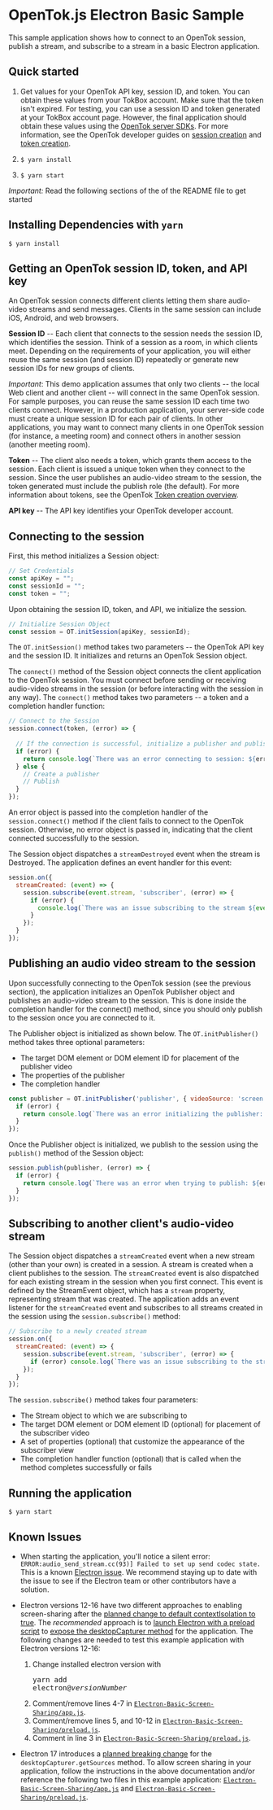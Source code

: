 OpenTok.js Electron Basic Sample
=======================

This sample application shows how to connect to an OpenTok session, publish a stream, and subscribe to a stream in a basic Electron application.

## Quick started
1. Get values for your OpenTok API key, session ID, and token. You can obtain these values from your TokBox account. Make sure that the token isn't expired.
For testing, you can use a session ID and token generated at your TokBox account page. However, the final application should obtain these values using the [OpenTok server SDKs](https://tokbox.com/developer/sdks/server/). For more information, see the OpenTok developer guides on [session creation](https://tokbox.com/developer/guides/create-session/) and [token creation](https://tokbox.com/developer/guides/create-token/).

2. `$ yarn install`

3. `$ yarn start`

*Important:* Read the following sections of the of the README file to get started

## Installing Dependencies with `yarn`

`$ yarn install`

## Getting an OpenTok session ID, token, and API key

An OpenTok session connects different clients letting them share audio-video streams and send
messages. Clients in the same session can include iOS, Android, and web browsers.

**Session ID** -- Each client that connects to the session needs the session ID, which identifies
the session. Think of a session as a room, in which clients meet. Depending on the requirements of
your application, you will either reuse the same session (and session ID) repeatedly or generate
new session IDs for new groups of clients.

*Important*: This demo application assumes that only two clients -- the local Web client and
another client -- will connect in the same OpenTok session. For sample purposes, you can reuse the
same session ID each time two clients connect. However, in a production application, your
server-side code must create a unique session ID for each pair of clients. In other applications,
you may want to connect many clients in one OpenTok session (for instance, a meeting room) and
connect others in another session (another meeting room).

**Token** -- The client also needs a token, which grants them access to the session. Each client is
issued a unique token when they connect to the session. Since the user publishes an audio-video
stream to the session, the token generated must include the publish role (the default). For more
information about tokens, see the OpenTok [Token creation
overview](https://tokbox.com/opentok/tutorials/create-token/).

**API key** -- The API key identifies your OpenTok developer account.

## Connecting to the session

First, this method initializes a Session object:
```javascript
// Set Credentials
const apiKey = "";
const sessionId = "";
const token = "";
```

Upon obtaining the session ID, token, and API, we initialize the session.

```javascript
// Initialize Session Object
const session = OT.initSession(apiKey, sessionId);
```

The `OT.initSession()` method takes two parameters -- the OpenTok API key and the session ID. It
initializes and returns an OpenTok Session object.

The `connect()` method of the Session object connects the client application to the OpenTok
session. You must connect before sending or receiving audio-video streams in the session (or before
interacting with the session in any way). The `connect()` method takes two parameters -- a token
and a completion handler function:

```javascript
// Connect to the Session
session.connect(token, (error) => {
  
  // If the connection is successful, initialize a publisher and publish to the session
  if (error) {
    return console.log(`There was an error connecting to session: ${error}`);
  } else {
    // Create a publisher
    // Publish
  }
});
```


An error object is passed into the completion handler of the `session.connect()` method if the
client fails to connect to the OpenTok session. Otherwise, no error object is passed in, indicating
that the client connected successfully to the session.

The Session object dispatches a `streamDestroyed` event when the stream is Destroyed. The application defines an event handler for this event:
```javascript
session.on({
  streamCreated: (event) => {
    session.subscribe(event.stream, 'subscriber', (error) => {
      if (error) {
        console.log(`There was an issue subscribing to the stream ${event}`);
      }
    });
  }
});
```

## Publishing an audio video stream to the session

Upon successfully connecting to the OpenTok session (see the previous section), the application
initializes an OpenTok Publisher object and publishes an audio-video stream to the session. This is
done inside the completion handler for the connect() method, since you should only publish to the
session once you are connected to it.

The Publisher object is initialized as shown below. The `OT.initPublisher()` method takes three
optional parameters:

* The target DOM element or DOM element ID for placement of the publisher video
* The properties of the publisher
* The completion handler

```javascript
const publisher = OT.initPublisher('publisher', { videoSource: 'screen' }, (error) => {
  if (error) {
    return console.log(`There was an error initializing the publisher: ${error}`);
  }
});
```

Once the Publisher object is initialized, we publish to the session using the `publish()`
method of the Session object:

```javascript
session.publish(publisher, (error) => {
  if (error) {
    return console.log(`There was an error when trying to publish: ${error}`);
  }
});
```
## Subscribing to another client's audio-video stream

The Session object dispatches a `streamCreated` event when a new stream (other than your own) is
created in a session. A stream is created when a client publishes to the session. The
`streamCreated` event is also dispatched for each existing stream in the session when you first
connect. This event is defined by the StreamEvent object, which has a `stream` property,
representing stream that was created. The application adds an event listener for the
`streamCreated` event and subscribes to all streams created in the session using the
`session.subscribe()` method:

```javascript
// Subscribe to a newly created stream
session.on({
  streamCreated: (event) => {
    session.subscribe(event.stream, 'subscriber', (error) => {
      if (error) console.log(`There was an issue subscribing to the stream ${error}`);
    });
  }
});
```
The `session.subscribe()` method takes four parameters:

* The Stream object to which we are subscribing to
* The target DOM element or DOM element ID (optional) for placement of the subscriber video
* A set of properties (optional) that customize the appearance of the subscriber view
* The completion handler function (optional) that is called when the method completes
  successfully or fails

## Running the application

`$ yarn start`

## Known Issues

* When starting the application, you'll notice a silent error: 
  `ERROR:audio_send_stream.cc(93)] Failed to set up send codec state.`
  This is a known [Electron issue](https://github.com/electron/electron/issues/8991).
  We recommend staying up to date with the issue to see if the Electron team or other contributors have a solution.

* Electron versions 12-16 have two different approaches to enabling screen-sharing after 
the [planned change to default contextIsolation to true](https://www.electronjs.org/docs/latest/breaking-changes#default-changed-contextisolation-defaults-to-true).
The *recommended* approach is to [launch Electron with a preload script](https://github.com/ggoldens/opentok-web-samples/blob/main/Electron-Basic-Screen-Sharing/app.js#L31)
to [expose the desktopCapturer method](https://github.com/ggoldens/opentok-web-samples/blob/main/Electron-Basic-Screen-Sharing/)
for the application. The following changes are needed to test this example application
with Electron versions 12-16:
  1. Change installed electron version with <pre>yarn add electron@*versionNumber*</pre>
  2. Comment/remove lines 4-7 in [`Electron-Basic-Screen-Sharing/app.js`](https://github.com/opentok/opentok-web-samples/blob/main/Electron-Basic-Screen-Sharing/app.js).
  3. Comment/remove lines 5, and 10-12 in [`Electron-Basic-Screen-Sharing/preload.js`](https://github.com/opentok/opentok-web-samples/blob/main/Electron-Basic-Screen-Sharing/preload.js).
  4. Comment in line 3 in [`Electron-Basic-Screen-Sharing/preload.js`](https://github.com/opentok/opentok-web-samples/blob/main/Electron-Basic-Screen-Sharing/preload.js).

* Electron 17 introduces a [planned breaking change](https://www.electronjs.org/docs/latest/breaking-changes#removed-desktopcapturergetsources-in-the-renderer)
 for the `desktopCapturer.getSources` method. To allow screen sharing in your application,
 follow the instructions in the above documentation and/or reference the following two files
 in this example application: [`Electron-Basic-Screen-Sharing/app.js`](https://github.com/opentok/opentok-web-samples/blob/main/Electron-Basic-Screen-Sharing/app.js) and
 [`Electron-Basic-Screen-Sharing/preload.js`](https://github.com/opentok/opentok-web-samples/blob/main/Electron-Basic-Screen-Sharing/preload.js).
